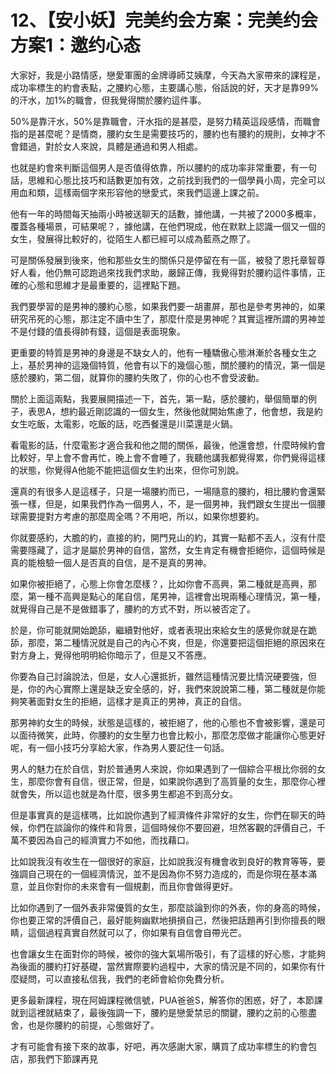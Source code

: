 # 12、【安小妖】完美约会方案：完美约会方案1：邀约心态

大家好，我是小路情感，戀愛軍團的金牌導師艾姨摩，今天為大家帶來的課程是，成功率標生的約會表點，之腰約心態，主要講心態，俗話說的好，天才是靠99%的汗水，加1%的職會，但我覺得關於腰約這件事。

50%是靠汗水，50%是靠職會，汗水指的是甚麼，是努力精英這段感情，而職會指的是甚麼呢？是情商，腰約女生是需要技巧的，腰約也有腰約的規則，女神才不會錯過，對於女人來說，具體是通過和男人相處。

也就是約會來判斷這個男人是否值得依靠，所以腰約的成功率非常重要，有一句話，思維和心態比技巧和話數更加有效，之前找到我們的一個學員小周，完全可以用血和類，這樣兩個字來形容他的戀愛式，來我們這邊上課之前。

他有一年的時間每天抽兩小時被送聊天的話數，據他講，一共被了2000多概率，覆蓋各種場景，可結果呢？，據他講，在他們現成，他在默默上認識一個又一個的女生，發展得比較好的，從陌生人都已經可以成為藍燕之際了。

可是關係發展到後來，他和那些女生的關係只是停留在有一區，被發了恩托章智尊好人看，他仍無可認跑過來找我們求助，嚴歸正傳，我覺得對於腰約這件事情，正確的心態和思維才是最重要的，這裡點下題。

我們要學習的是男神的腰約心態，如果我們要一胡畫屏，那也是參考男神的，如果研究吊死的心態，那注定不讀中生了，那麼什麼是男神呢？其實這裡所謂的男神並不是付錢的值長得帥有錢，這個是表面現象。

更重要的特質是男神的身邊是不缺女人的，他有一種驕傲心態淋漸於各種女生之上，基於男神的這幾個特質，他會有以下的幾個心態，關於腰約的情況，第一個是感於腰約，第二個，就算你的腰約失敗了，你的心也不會受波動。

關於上面這兩點，我要展開描述一下，首先，第一點，感於腰約，舉個簡單的例子，表思A，想約最近剛認識的一個女生，然後他就開始焦慮了，他會想，我是約女生吃飯，太電影，吃飯的話，吃西餐還是川菜還是火鍋。

看電影的話，什麼電影才適合我和他之間的關係，最後，他還會想，什麼時候約會比較好，早上會不會再忙，晚上會不會睡了，我聽他講我都覺得累，你們覺得這樣的狀態，你覺得A他能不能把這個女生約出來，但你可別說。

還真的有很多人是這樣子，只是一場腰約而已，一場隨意的腰約，相比腰約會還緊張一樣，但是，如果我們作為一個男人，不，是一個男神，我們跟女生提出一個腰球需要提對方考慮的那麼周全嗎？不用吧，所以，如果你想要約。

你就要感約，大膽的約，直接的約，開門見山的約，其實一點都不丟人，沒有什麼需要隱藏了，這才是屬於男神的自信，當然，女生肯定有機會拒絕你，這個時候是真的能檢驗一個人是否真的自信，是不是真的男神。

如果你被拒絕了，心態上你會怎麼樣？，比如你會不高興，第二種就是高興，那麼，第一種不高興是點心的尾自信，尾男神，這裡會出現兩種心理情況，第一種，就覺得自己是不是做錯事了，腰約的方式不對，所以被否定了。

於是，你可能就開始跪舔，繼續對他好，或者表現出來給女生的感覺你就是在跪舔，那麼，第二種情況就是自己的內心不爽，但是，你還要把這個拒絕的原因來在對方身上，覺得他明明給你暗示了，但是又不答應。

你要為自己討論說法，但是，女人心還抵折，雖然這種情況要比情況硬要強，但是，你的內心實際上還是缺乏安全感的，好，我們來說說第二種，第二種就是你能夠笑著面對女生的拒絕，這樣才是真正的男神，真正的自信。

那男神約女生的時候，狀態是這樣的，被拒絕了，他的心態也不會被影響，還是可以面待微笑，此時，你腰約的女生壓力也會比較小，那麼怎麼做才能讓你心態更好呢，有一個小技巧分享給大家，作為男人要記住一句話。

男人的魅力在於自信，對於普通男人來說，你如果遇到了一個綜合平根比你弱的女生，那麼你會有自信，很正常，但是，如果說你遇到了高質量的女生，那麼你心裡就會失，所以這也就是為什麼，很多男生都追不到高分女。

但是事實真的是這樣嗎，比如說你遇到了經濟條件非常好的女生，你們在聊天的時候，你們在談論你的條件和背景，這個時候你不要回避，坦然客觀的評價自己，千萬不要因為自己的經濟實力不如他，而找藉口。

比如說我沒有收生在一個很好的家庭，比如說我沒有機會收到良好的教育等等，要強調自己現在的一個經濟情況，並不是因為你不努力造成的，而是你現在基本滿意，並且你對你的未來會有一個規劃，而且你會做得更好。

比如你遇到了一個外表非常優質的女生，那麼談論到你的外表，你的身高的時候，你也要正常的評價自己，最好能夠幽默地損損自己，然後把話題再引到你擅長的眼睛，這個過程真實自然就可以了，你如果有自信會自帶光芒。

也會讓女生在面對你的時候，被你的強大氣場所吸引，有了這樣的好心態，才能夠為後面的腰約打好基礎，當然實際要約過程中，大家的情況是不同的，如果你有什麼疑問，可以直接私信我，我們的老師會給你免費分析。

更多最新課程，現在阿姆課程微信號，PUA爸爸S，解答你的困惑，好了，本節課就到這裡就結束了，最後強調一下，腰約是戀愛禁忌的關鍵，腰約之前的心態盡舍，也是你腰約的前提，心態做好了。

才有可能會有接下來的故事，好吧，再次感謝大家，購買了成功率標生的約會包店，那我們下節課再見